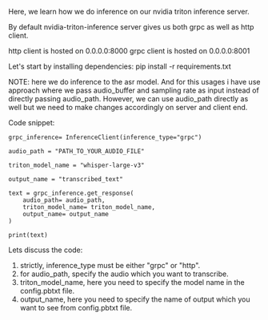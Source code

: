 Here, we learn how we do inference on our nvidia triton inference server.

By default nvidia-triton-inference server gives us both grpc as well as http client.

http client is hosted on 0.0.0.0:8000
grpc client is hosted on 0.0.0.0:8001

Let's start by installing dependencies:
    pip install -r requirements.txt

NOTE: here we do inference to the asr model. And for this usages i have use approach where we pass audio_buffer and sampling rate as input instead of directly passing audio_path. However, we can use audio_path directly as well but we need to make changes accordingly on server and client end.

Code snippet:

    grpc_inference= InferenceClient(inference_type="grpc")
    
    audio_path = "PATH_TO_YOUR_AUDIO_FILE"
    
    triton_model_name = "whisper-large-v3"
    
    output_name = "transcribed_text"
    
    text = grpc_inference.get_response(
        audio_path= audio_path, 
        triton_model_name= triton_model_name, 
        output_name= output_name
    )
    
    print(text)

Lets discuss the code:
1. strictly, inference_type must be either "grpc" or "http".
2. for audio_path, specify the audio which you want to transcribe.
3. triton_model_name, here you need to specify the model name in the config.pbtxt file.
4. output_name, here you need to specify the name of output which you want to see from config.pbtxt file.
